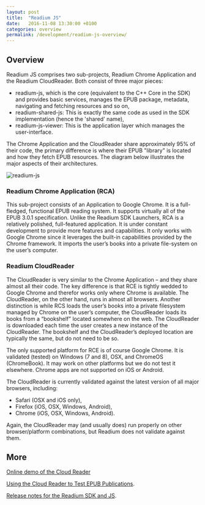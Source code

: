 ```yaml
---
layout: post
title:  "Readium JS"
date:   2016-11-08 13:30:00 +0100
categories: overview
permalink: /development/readium-js-overview/
---
```


## Overview

Readium JS comprises two sub-projects, Readium Chrome Application and the Readium CloudReader. Both consist of three major pieces:

- readium-js, which is the core (equivalent to the C++ Core in the SDK) and provides basic services, manages the EPUB package, metadata, navigating and fetching resources and so on,
- readium-shared-js: This is exactly the same code as used in the SDK implementation (hence the 'shared' name),
- readium-js-viewer: This is the application layer which manages the user-interface.

The Chrome Application and the CloudReader share approximately 95% of their code, the primary difference is where their EPUB "library" is located and how they fetch EPUB resources. The diagram below illustrates the major aspects of their architectures.


![readium-js](../../assets/images/readium-js.png)


### Readium Chrome Application (RCA)

This sub-project consists of an Application to Google Chrome. It is a full-fledged, functional EPUB reading system. It supports virtually all of the EPUB 3.0.1 specification. Unlike the Readium SDK Launchers, RCA is a relatively polished, full-featured application. It is under constant development to provide more features and capabilities. It only works with Google Chrome since it leverages the built-in capabilities provided by the Chrome framework. It imports the user’s books into a private file-system on the user’s computer.

### Readium CloudReader

The CloudReader is very similar to the Chrome Application – and they share almost all their code. The key difference is that RCE is tightly wedded to Google Chrome and therefor works only where Chrome is available. The CloudReader, on the other hand, runs in almost all browsers. Another distinction is while RCS loads the user’s books into a private filesystem managed by Chrome on the user’s computer, the CloudReader loads its books from a “bookshelf” located somewhere on the web. The CloudReader is downloaded each time the user creates a new instance of the CloudReader. The bookshelf and the CloudReader’s deployed location are typically the same, but do not need to be so.

The only supported platform for RCE is of course Google Chrome. It is validated (tested) on Windows (7 and 8), OSX, and ChromeOS (ChromeBook). It may work on other platforms but we do not test it elsewhere. Chrome apps are not supported on iOS or Android.

The CloudReader is currently validated against the latest version of all major browsers, including:

- Safari (OSX and iOS only),
- Firefox (iOS, OSX, Windows, Android),
- Chrome (iOS, OSX, Windows, Android).

Again, the CloudReader may (and usually does) run properly on other browser/platform combinations, but Readium does not validate against them.

## More

[Online demo of the Cloud Reader](https://readium.web.app/)

[Using the Cloud Reader to Test EPUB Publications](/technical/notes/testing-with-cloudreader/).

[Release notes for the Readium SDK and JS](releases.md).